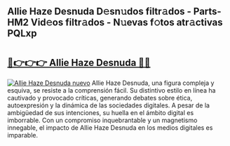 ## Allie Haze Desnuda D𝚎sn𝚞dos filtr𝚊dos - Parts-HM2 Vid𝚎os filtr𝚊dos - N𝚞evas f𝚘tos atr𝚊ctivas PQLxp

# <h2><a href="http://mbe6ug.tromn.icu/?c=Allie+Haze+Desnuda">🔗👉👉👉 Allie Haze Desnuda 🔗🔗</a></h2>

[![Allie Haze Desnuda nuevo](https://i.imgur.com/pEAQMta.gif)](http://mbe6ug.tromn.icu/?c=Allie+Haze+Desnuda)
Allie Haze Desnuda, una figura compleja y esquiva, se resiste a la comprensión fácil. Su distintivo estilo en línea ha cautivado y provocado críticas, generando debates sobre ética, autoexpresión y la dinámica de las sociedades digitales. A pesar de la ambigüedad de sus intenciones, su huella en el ámbito digital es imborrable. Con un compromiso inquebrantable y un magnetismo innegable, el impacto de Allie Haze Desnuda en los medios digitales es imparable.
